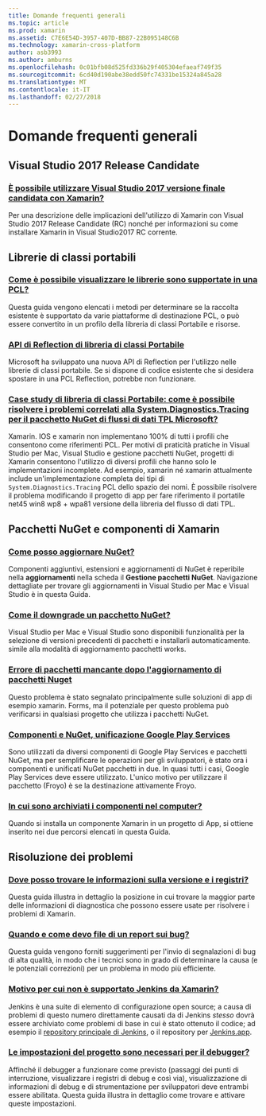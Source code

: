 ```yaml
---
title: Domande frequenti generali
ms.topic: article
ms.prod: xamarin
ms.assetid: C7E6E54D-3957-407D-BB87-22B095148C6B
ms.technology: xamarin-cross-platform
author: asb3993
ms.author: amburns
ms.openlocfilehash: 0c01bfb08d525fd336b29f405304efaeaf749f35
ms.sourcegitcommit: 6cd40d190abe38edd50fc74331be15324a845a28
ms.translationtype: MT
ms.contentlocale: it-IT
ms.lasthandoff: 02/27/2018
---
```

# <a name="general-frequently-asked-questions"></a>Domande frequenti generali

## <a name="visual-studio-2017-release-candidate"></a>Visual Studio 2017 Release Candidate
### <a name="can-i-use-visual-studio-2017-release-candidate-with-xamarinvisualstudio-2017-rcmd"></a>[È possibile utilizzare Visual Studio 2017 versione finale candidata con Xamarin?](visualstudio-2017-rc.md)
Per una descrizione delle implicazioni dell'utilizzo di Xamarin con Visual Studio 2017 Release Candidate (RC) nonché per informazioni su come installare Xamarin in Visual Studio2017 RC corrente.

## <a name="portable-class-libraries"></a>Librerie di classi portabili
### <a name="how-can-i-view-what-libraries-are-supported-in-a-pclpcl-support-librariesmd"></a>[Come è possibile visualizzare le librerie sono supportate in una PCL?](pcl-support-libraries.md)
Questa guida vengono elencati i metodi per determinare se la raccolta esistente è supportato da varie piattaforme di destinazione PCL, o può essere convertito in un profilo della libreria di classi Portabile e risorse.

### <a name="pcl-reflection-apipcl-reflectionmd"></a>[API di Reflection di libreria di classi Portabile](pcl-reflection.md)
Microsoft ha sviluppato una nuova API di Reflection per l'utilizzo nelle librerie di classi portabile. Se si dispone di codice esistente che si desidera spostare in una PCL Reflection, potrebbe non funzionare.

### <a name="pcl-case-study-how-can-i-resolve-problems-related-to-systemdiagnosticstracing-for-the-microsoft-tpl-dataflow-nuget-packagepcl-case-studymd"></a>[Case study di libreria di classi Portabile: come è possibile risolvere i problemi correlati alla System.Diagnostics.Tracing per il pacchetto NuGet di flussi di dati TPL Microsoft?](pcl-case-study.md)
Xamarin. IOS e xamarin non implementano 100% di tutti i profili che consentono come riferimenti PCL. Per motivi di praticità pratiche in Visual Studio per Mac, Visual Studio e gestione pacchetti NuGet, progetti di Xamarin consentono l'utilizzo di diversi profili che hanno solo le implementazioni incomplete. Ad esempio, xamarin né xamarin attualmente include un'implementazione completa dei tipi di `System.Diagnostics.Tracing` PCL dello spazio dei nomi. È possibile risolvere il problema modificando il progetto di app per fare riferimento il portatile net45 win8 wp8 + wpa81 versione della libreria del flusso di dati TPL.

## <a name="nuget-packages--xamarin-components"></a>Pacchetti NuGet e componenti di Xamarin
### <a name="how-can-i-update-nugetnuget-updatemd"></a>[Come posso aggiornare NuGet?](nuget-update.md)
Componenti aggiuntivi, estensioni e aggiornamenti di NuGet è reperibile nella **aggiornamenti** nella scheda il **Gestione pacchetti NuGet**. Navigazione dettagliate per trovare gli aggiornamenti in Visual Studio per Mac e Visual Studio è in questa Guida.

### <a name="how-do-i-downgrade-a-nuget-packagenuget-package-downgrademd"></a>[Come il downgrade un pacchetto NuGet?](nuget-package-downgrade.md)
Visual Studio per Mac e Visual Studio sono disponibili funzionalità per la selezione di versioni precedenti di pacchetti e installarli automaticamente. simile alla modalità di aggiornamento pacchetti works.

### <a name="missing-packages-error-after-updating-nuget-packagesnuget-packages-missingmd"></a>[Errore di pacchetti mancante dopo l'aggiornamento di pacchetti Nuget](nuget-packages-missing.md)
Questo problema è stato segnalato principalmente sulle soluzioni di app di esempio xamarin. Forms, ma il potenziale per questo problema può verificarsi in qualsiasi progetto che utilizza i pacchetti NuGet.

### <a name="unifying-google-play-services-components-and-nugetgps-components-nugetmd"></a>[Componenti e NuGet, unificazione Google Play Services](gps-components-nuget.md)
Sono utilizzati da diversi componenti di Google Play Services e pacchetti NuGet, ma per semplificare le operazioni per gli sviluppatori, è stato ora i componenti e unificati NuGet pacchetti in due. In quasi tutti i casi, Google Play Services deve essere utilizzato. L'unico motivo per utilizzare il pacchetto (Froyo) è se la destinazione attivamente Froyo.

### <a name="where-are-the-components-stored-on-my-machinecomponent-storagemd"></a>[In cui sono archiviati i componenti nel computer?](component-storage.md)
Quando si installa un componente Xamarin in un progetto di App, si ottiene inserito nei due percorsi elencati in questa Guida.


## <a name="troubleshooting"></a>Risoluzione dei problemi
### <a name="where-can-i-find-my-version-information-and-logsversion-logsmd"></a>[Dove posso trovare le informazioni sulla versione e i registri?](version-logs.md)
Questa guida illustra in dettaglio la posizione in cui trovare la maggior parte delle informazioni di diagnostica che possono essere usate per risolvere i problemi di Xamarin.

### <a name="when-and-how-should-i-file-a-bug-reporthowto-file-bugmd"></a>[Quando e come devo file di un report sui bug?](howto-file-bug.md)
Questa guida vengono forniti suggerimenti per l'invio di segnalazioni di bug di alta qualità, in modo che i tecnici sono in grado di determinare la causa (e le potenziali correzioni) per un problema in modo più efficiente.

### <a name="why-isnt-jenkins-supported-by-xamarinxamarin-jenkinsmd"></a>[Motivo per cui non è supportato Jenkins da Xamarin?](xamarin-jenkins.md)
Jenkins è una suite di elemento di configurazione open source; a causa di problemi di questo numero direttamente causati da di Jenkins *stesso* dovrà essere archiviato come problemi di base in cui è stato ottenuto il codice; ad esempio il [repository principale di Jenkins](https://github.com/jenkinsci/jenkins), o il repository per [ Jenkins.app](https://github.com/stisti/jenkins-app).

### <a name="what-project-settings-are-required-for-the-debuggerdebugger-settingsmd"></a>[Le impostazioni del progetto sono necessari per il debugger?](debugger-settings.md)
Affinché il debugger a funzionare come previsto (passaggi dei punti di interruzione, visualizzare i registri di debug e così via), visualizzazione di informazioni di debug e di strumentazione per sviluppatori deve entrambi essere abilitata. Questa guida illustra in dettaglio come trovare e attivare queste impostazioni.


